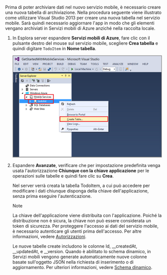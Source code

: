 

Prima di poter archiviare dati nel nuovo servizio mobile, è necessario creare una nuova tabella di archiviazione. Nella procedura seguente viene illustrato come utilizzare Visual Studio 2013 per creare una nuova tabella nel servizio mobile. Sarà quindi necessario aggiornare l'app in modo che gli elementi vengano archiviati in Servizi mobili di Azure anziché nella raccolta locale.

1. In Esplora server espandere **Servizi mobili di Azure**, fare clic con il pulsante destro del mouse sul servizio mobile, scegliere **Crea tabella** e quindi digitare `TodoItem` in **Nome tabella**.
   
    ![creazione di una tabella in VS 2013](./media/mobile-services-create-new-table-vs2013/mobile-create-table-vs2013.png)
2. Espandere **Avanzate**, verificare che per impostazione predefinita venga usata l'autorizzazione **Chiunque con la chiave applicazione** per le operazioni sulle tabelle e quindi fare clic su **Crea**.
   
    Nel server verrà creata la tabella TodoItem, a cui può accedere per modificare i dati chiunque disponga della chiave dell'applicazione, senza prima eseguire l'autenticazione.
   
   > [!NOTE]
   > La chiave dell'applicazione viene distribuita con l'applicazione. Poiché la distribuzione non è sicura, la chiave non può essere considerata un token di sicurezza. Per proteggere l'accesso ai dati del servizio mobile, è necessario autenticare gli utenti prima dell'accesso. Per altre informazioni, vedere [Autorizzazioni](http://msdn.microsoft.com/library/windowsazure/jj193161.aspx).
   > 
   > Le nuove tabelle create includono le colonne Id, \_\_createdAt, \_\_updatedAt, e \_\_version. Quando è abilitato lo schema dinamico, in Servizi mobili vengono generate automaticamente nuove colonne basate sull'oggetto JSON nella richiesta di inserimento o di aggiornamento. Per ulteriori informazioni, vedere [Schema dinamico](http://msdn.microsoft.com/library/windowsazure/jj193175.aspx).
   > 
   > 

<!---HONumber=Oct15_HO3-->